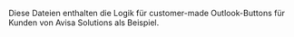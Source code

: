 Diese Dateien enthalten die Logik für customer-made Outlook-Buttons für Kunden von Avisa Solutions als Beispiel.
